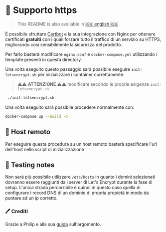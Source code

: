 # 🔐 Supporto https

> This README is also available in [🇬🇧 english 🇬🇧](./README.md)

È possibile sfruttare [Certbot](https://certbot.eff.org/) e la sua integrazione con Nginx per ottenere certificati **gratuiti** con i quali forzare tutto il traffico di un servizio su HTTPS, migliorando così sensibilmente la sicurezza del prodotto.

Per farlo basterà modificare `nginx.conf` e `docker-compose.yml` utilizzando i template presenti in questa directory.

Una volta eseguito questo passaggio sarà possibile eseguire `init-letsencrypt.sh` per inizializzare i container correttamente:

> ⚠️⚠️ **ATTENZIONE** ⚠️⚠️ modificare secondo le proprie esigenze `init-letsencrypt.sh`

```bash
 ./init-letsencrypt.sh
```

Una volta eseguito sarà possibile procedere normalmente con:

```bash
docker-compose up --build -d
```

## 🌙 Host remoto

Per eseguire questa procedura su un host remoto basterà specificare l'url dell'host nello script di inizializzazione

## 🔨 Testing notes

Non sarà più possibile utilizzare `/etc/hosts` in quanto i domini selezionati dovranno essere raggiunti da i server di Let's Encrypt durante la fase di setup.
L'unica strada percorribile è quindi in questo caso quella di configurare i record DNS di un dominio di propria propietà in modo da puntare ad un ip corretto.

### 🖊️ Crediti

Grazie a Philip e alla sua [guida](https://pentacent.medium.com/nginx-and-lets-encrypt-with-docker-in-less-than-5-minutes-b4b8a60d3a71) sull'argomento.
